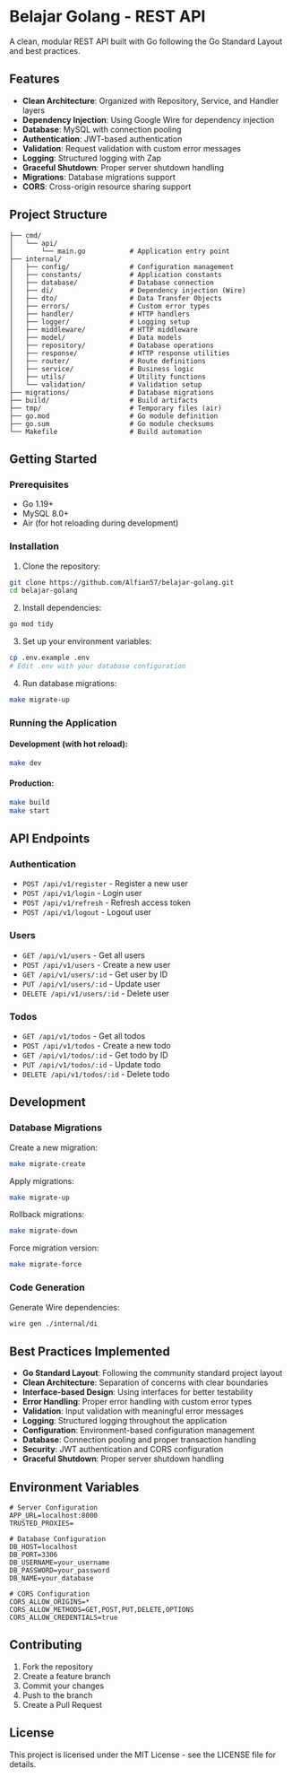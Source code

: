 # Belajar Golang - REST API

A clean, modular REST API built with Go following the Go Standard Layout and best practices.

## Features

- **Clean Architecture**: Organized with Repository, Service, and Handler layers
- **Dependency Injection**: Using Google Wire for dependency injection
- **Database**: MySQL with connection pooling
- **Authentication**: JWT-based authentication
- **Validation**: Request validation with custom error messages
- **Logging**: Structured logging with Zap
- **Graceful Shutdown**: Proper server shutdown handling
- **Migrations**: Database migrations support
- **CORS**: Cross-origin resource sharing support

## Project Structure

```
├── cmd/
│   └── api/
│       └── main.go           # Application entry point
├── internal/
│   ├── config/               # Configuration management
│   ├── constants/            # Application constants
│   ├── database/             # Database connection
│   ├── di/                   # Dependency injection (Wire)
│   ├── dto/                  # Data Transfer Objects
│   ├── errors/               # Custom error types
│   ├── handler/              # HTTP handlers
│   ├── logger/               # Logging setup
│   ├── middleware/           # HTTP middleware
│   ├── model/                # Data models
│   ├── repository/           # Database operations
│   ├── response/             # HTTP response utilities
│   ├── router/               # Route definitions
│   ├── service/              # Business logic
│   ├── utils/                # Utility functions
│   └── validation/           # Validation setup
├── migrations/               # Database migrations
├── build/                    # Build artifacts
├── tmp/                      # Temporary files (air)
├── go.mod                    # Go module definition
├── go.sum                    # Go module checksums
└── Makefile                  # Build automation
```

## Getting Started

### Prerequisites

- Go 1.19+
- MySQL 8.0+
- Air (for hot reloading during development)

### Installation

1. Clone the repository:

```bash
git clone https://github.com/Alfian57/belajar-golang.git
cd belajar-golang
```

2. Install dependencies:

```bash
go mod tidy
```

3. Set up your environment variables:

```bash
cp .env.example .env
# Edit .env with your database configuration
```

4. Run database migrations:

```bash
make migrate-up
```

### Running the Application

#### Development (with hot reload):

```bash
make dev
```

#### Production:

```bash
make build
make start
```

## API Endpoints

### Authentication

- `POST /api/v1/register` - Register a new user
- `POST /api/v1/login` - Login user
- `POST /api/v1/refresh` - Refresh access token
- `POST /api/v1/logout` - Logout user

### Users

- `GET /api/v1/users` - Get all users
- `POST /api/v1/users` - Create a new user
- `GET /api/v1/users/:id` - Get user by ID
- `PUT /api/v1/users/:id` - Update user
- `DELETE /api/v1/users/:id` - Delete user

### Todos

- `GET /api/v1/todos` - Get all todos
- `POST /api/v1/todos` - Create a new todo
- `GET /api/v1/todos/:id` - Get todo by ID
- `PUT /api/v1/todos/:id` - Update todo
- `DELETE /api/v1/todos/:id` - Delete todo

## Development

### Database Migrations

Create a new migration:

```bash
make migrate-create
```

Apply migrations:

```bash
make migrate-up
```

Rollback migrations:

```bash
make migrate-down
```

Force migration version:

```bash
make migrate-force
```

### Code Generation

Generate Wire dependencies:

```bash
wire gen ./internal/di
```

## Best Practices Implemented

- **Go Standard Layout**: Following the community standard project layout
- **Clean Architecture**: Separation of concerns with clear boundaries
- **Interface-based Design**: Using interfaces for better testability
- **Error Handling**: Proper error handling with custom error types
- **Validation**: Input validation with meaningful error messages
- **Logging**: Structured logging throughout the application
- **Configuration**: Environment-based configuration management
- **Database**: Connection pooling and proper transaction handling
- **Security**: JWT authentication and CORS configuration
- **Graceful Shutdown**: Proper server shutdown handling

## Environment Variables

```env
# Server Configuration
APP_URL=localhost:8000
TRUSTED_PROXIES=

# Database Configuration
DB_HOST=localhost
DB_PORT=3306
DB_USERNAME=your_username
DB_PASSWORD=your_password
DB_NAME=your_database

# CORS Configuration
CORS_ALLOW_ORIGINS=*
CORS_ALLOW_METHODS=GET,POST,PUT,DELETE,OPTIONS
CORS_ALLOW_CREDENTIALS=true
```

## Contributing

1. Fork the repository
2. Create a feature branch
3. Commit your changes
4. Push to the branch
5. Create a Pull Request

## License

This project is licensed under the MIT License - see the LICENSE file for details.
